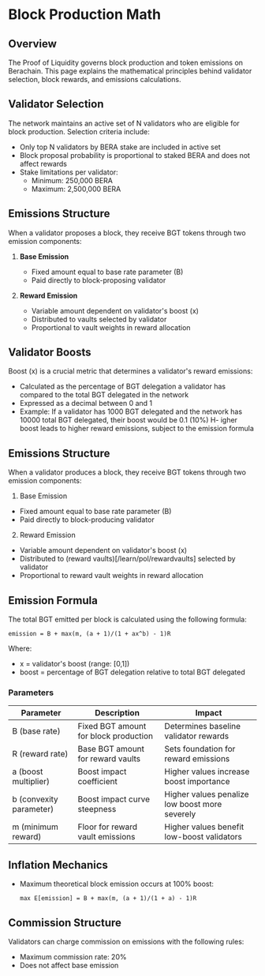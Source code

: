 # Block Production Math

## Overview
The Proof of Liquidity governs block production and token emissions on Berachain. This page explains the mathematical principles behind validator selection, block rewards, and emissions calculations.

## Validator Selection
The network maintains an active set of N validators who are eligible for block production. Selection criteria include:

- Only top N validators by BERA stake are included in active set
- Block proposal probability is proportional to staked BERA and does not affect rewards
- Stake limitations per validator:
  - Minimum: 250,000 BERA
  - Maximum: 2,500,000 BERA

## Emissions Structure
When a validator proposes a block, they receive BGT tokens through two emission components:

1. **Base Emission**
   - Fixed amount equal to base rate parameter (B)
   - Paid directly to block-proposing validator

2. **Reward Emission**
   - Variable amount dependent on validator's boost (x)
   - Distributed to vaults selected by validator
   - Proportional to vault weights in reward allocation

## Validator Boosts
Boost (x) is a crucial metric that determines a validator's reward emissions:

- Calculated as the percentage of BGT delegation a validator has compared to the total BGT delegated in the network
- Expressed as a decimal between 0 and 1
- Example: If a validator has 1000 BGT delegated and the network has 10000 total BGT delegated, their boost would be 0.1 (10%)
H- igher boost leads to higher reward emissions, subject to the emission formula

## Emissions Structure
When a validator produces a block, they receive BGT tokens through two emission components:

1. Base Emission
- Fixed amount equal to base rate parameter (B)
- Paid directly to block-producing validator

2. Reward Emission

- Variable amount dependent on validator's boost (x)
- Distributed to (reward vaults)[/learn/pol/rewardvaults] selected by validator
- Proportional to reward vault weights in reward allocation

## Emission Formula
The total BGT emitted per block is calculated using the following formula:

```
emission = B + max(m, (a + 1)/(1 + ax^b) - 1)R
```

Where:
- x = validator's boost (range: [0,1])
- boost = percentage of BGT delegation relative to total BGT delegated

### Parameters

| Parameter | Description | Impact |
|-----------|-------------|---------|
| B (base rate) | Fixed BGT amount for block production | Determines baseline validator rewards |
| R (reward rate) | Base BGT amount for reward vaults | Sets foundation for reward emissions |
| a (boost multiplier) | Boost impact coefficient | Higher values increase boost importance |
| b (convexity parameter) | Boost impact curve steepness | Higher values penalize low boost more severely |
| m (minimum reward) | Floor for reward vault emissions | Higher values benefit low-boost validators |

## Inflation Mechanics
- Maximum theoretical block emission occurs at 100% boost:
  ```
  max E[emission] = B + max(m, (a + 1)/(1 + a) - 1)R
  ```

## Commission Structure
Validators can charge commission on emissions with the following rules:
- Maximum commission rate: 20%
- Does not affect base emission